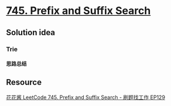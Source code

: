 # [745. Prefix and Suffix Search](https://leetcode.com/problems/prefix-and-suffix-search/)

## Solution idea
### Trie
#### 思路总结 


## Resource
[花花酱 LeetCode 745. Prefix and Suffix Search - 刷题找工作 EP129](https://www.youtube.com/watch?v=a-4WbFqalIA&ab_channel=HuaHua)